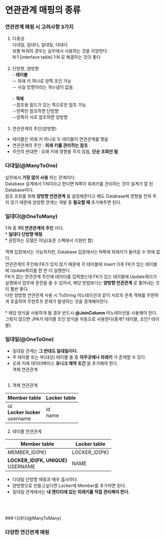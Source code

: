 # 연관관계 매핑의 종류

### 연관관계 매핑 시 고려사항 3가지
1. 다중성
   <br>다대일, 일대다, 일대일, 다대다
   <br>보통 N:N의 경우는 실무에서 사용하는 것을 지양한다.
   <br>N:1 [interface table] 1:N 로 해결하는 것이 좋다
   <br><br>
2. 단방향, 양방향
   <br>- __테이블__
   <br>-- 외래 키 하나로 양쪽 조인 가능
   <br>-- 사실 방향이라는 개ㅁ념이 없음
   <br>
   <br>- __객체__
   <br>--참조용 필드가 있는 쪽으로만 참조 가능
   <br>--한쪽만 참조하면 단방향
   <br>--양쪽이 서로 참조하면 양방향
   <br><br>
3. 연관관계의 주인(양방향)
* 테이블은 외래 키 하나로 두 테이블이 연관관계를 맺음
* 연관관계의 주인 : __외래 키를 관리하는 참조__
* 주인의 반대편 : 오래 키에 영향을 주지 않음, __단순 조회만 됨__

### 다대일(@ManyToOne)
실무에서 __가장 많이 사용__ 하는 관계이다.
<br>Database 설계에서 1:N이라고 한다면 N쪽이 외래키를 관리하는 것이 설계가 잘 된 Database이다.
<br>참조 조회를 위해 __양방향 연관관계__ 를 설정해준다고 해도 Database에 영향을 전혀 주지 않기 때문에 양방향 관계는 개발 중 __필요할 때__ 추가해주면 된다.
<br>

### 일대다(@OneToMany)
1:N 중 __1이 연관관계의 주인__ 이다.
<br>* __일대다 단방향 매핑__
<br>* 권장하는 모델은 아님(표준 스펙에서 지원만 함)
<br>
<br>객체 입장에서는 가능하지만, Database 입장에서는 N쪽에 외래키가 들어갈 수 밖에 없다.
<br>연관관계의 주인에 FK가 있지 않기 때문에 각 테이블에 Insert 이후 FK가 있는 테이블에 Update쿼리를 한 번 더 실행한다.
<br>FK가 없는 연관관계 주인에 데이터를 입력했는데 FK가 있는 테이블에 Update쿼리가 실행돼서 업무에 혼란을 줄 수 있어서, 해당 방법보다는 __양방향 연관관계__ 로 풀어내는 것이 훨씬 좋다.
<br>다만 양방향 연관관계 사용 시 ToString 어노테이션과 같이 서로의 관계 객체를 무한하게 호출하여 무한루프 문제가 발생하는 것을 경계해야한다.
<br>
<br>* 해당 방식을 사용하게 될 경우 반드시 __@JoinColumn__ 어노테이션을 사용해야 한다. 그렇지 않으면 JPA가 테이블 조인 방식을 자동으로 사용한다(중계? 테이블, 조인? 테이블).

### 일대일(@OneToOne)
* 일대일 관계는 __그 반대도 일대일이다.__
* 주 테이블 또는 부(대상) 테이블 둘 중 __아무곳에나 외래키__ 가 존재할 수 있다.
* 오래 키에 데이터베이스 __유니크 제약 조건__ 을 추가해야 한다.
  <br>객체 연관관계
  <br>
  <br>
1. 객체 연관관계

| Member table                          | Locker table |
|---------------------------------------|--------------|
| id<br/>__Locker locker__<br/>username | id<br/>name  |

2. 테이블 연관관계

| Member table                           | Locker table  |
|----------------------------------------|---------------|
| MEMBER_ID(PK)                          | LOCKER_ID(PK) |
| __LOCKER_ID(FK, UNIQUE)__<br/>USERNAME | NAME          |

* 다대일 단방향 매핑과 매우 흡사하다.
* 양방향으로 만들고싶다면 Locker에 Member를 추가하면 된다.
* 일대일 관계에서는 __내 엔티티에 있는 외래키를 직접 관리해야 한다.__
   
<br>
<br>
<br>
### 다대다(@ManyToMany)


### 다양한 연간관계 매핑

